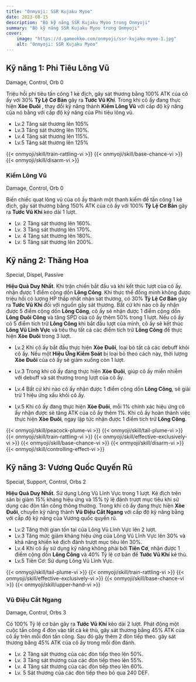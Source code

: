 ```yaml
---
title: "Onmyoji: SSR Kujaku Myoo"
date: 2023-08-15
description: "Bộ kỹ năng SSR Kujaku Myoo trong Onmyoji"
summary: "Bộ kỹ năng SSR Kujaku Myoo trong Onmyoji"   
cover:
    image: "https://d.gameokko.com/onmyoji/ssr-kujaku-myoo-1.jpg" 
    alt: "Onmyoji: SSR Kujaku Myoo"  
---
```


## Kỹ năng 1: Phi Tiêu Lông Vũ
Damage, Control, Orb 0

Triệu hồi phi tiêu tấn công 1 kẻ địch, gây sát thương bằng 100% ATK của cô ấy với 30% **Tỷ Lệ Cơ Bản** gây ra **Tước Vũ Khí**. Trong khi cô ấy đang thực hiện **Xòe Đuôi** , thay đổi kỹ năng thành **Kiếm Lông Vũ** với cấp độ kỹ năng của nó bằng với cấp độ kỹ năng của Phi tiêu lông vũ.

- Lv.2 Tăng sát thương lên 105%
- Lv.3 Tăng sát thương lên 110%.
- Lv.4 Tăng sát thương lên 115%.
- Lv.5 Tăng sát thương lên 125%

{{< onmyoji/skill/train-rattling-vi >}}
{{< onmyoji/skill/base-chance-vi >}}
{{< onmyoji/skill/disarm-vi >}}

### Kiếm Lông Vũ
Damage, Control, Orb 0

Biến chiếc quạt lông vũ của cô ấy thành một thanh kiếm để tấn công 1 kẻ địch, gây sát thương bằng 150% ATK của cô ấy với 100% **Tỷ Lệ Cơ Bản** gây ra **Tước Vũ Khí** kéo dài 1 lượt.

- Lv. 2 Tăng sát thương lên 160%.
- Lv. 3 Tăng sát thương lên 170%.
- Lv. 4 Tăng sát thương lên 180%.
- Lv. 5 Tăng sát thương lên 200%.

## Kỹ năng 2: Thăng Hoa
Special, Dispel, Passive

**Hiệu Quả Duy Nhất**. Khi trận chiến bắt đầu và khi kết thúc lượt của cô ấy. nhận được 1 điểm cộng dồn **Lông Công**. Khi thực thể đồng minh không được triệu hồi có lượng HP thấp nhất nhận sát thương, có 30% **Tỷ Lệ Cơ Bản** gây ra **Tước Vũ Khí** đối với nguồn gây sát thương. Bất cứ khi nào cô ấy nhận được 5 điểm cộng dồn **Lông Công**, cô ấy sẽ nhận được 1 điểm cộng dồn **Lông Đuôi Công** và tăng SPD của cô ấy thêm 50% trong 1 lượt. Nếu cô ấy có 5 điểm tích trữ **Lông Công** khi bắt đầu lượt của mình, cô ấy sẽ kết thúc **Lông Vũ Lĩnh Vực** và tiêu thụ tất cả các điểm tích trữ **Lông Công** để thực hiện **Xòe Đuôi** trong 3 lượt.

 
- Lv.2 Khi cô ấy bắt đầu thực hiện **Xòe Đuôi**, loại bỏ tất cả các debuff khỏi cô ấy. Nếu một **Hiệu Ứng Kiểm Soát** bị loại bỏ theo cách này, thời lượng **Xòe Đuôi** của cô ấy sẽ giảm xuống còn 1 lượt.

- Lv.3 Trong khi cô ấy đang thực hiện **Xòe Đuôi**, giúp cô ấy miễn nhiễm với debuff và sát thương trong lượt của cô ấy.
- Lv.4 Bất cứ khi nào cô ấy nhận được 1 điểm cộng dồn **Lông Công**, sẽ giải trừ 1 hiệu ứng xấu khỏi cô ấy.
- Lv.5 Khi cô ấy đang thực hiện **Xòe Đuôi**, mỗi 1% chính xác hiệu ứng cô ấy nhận được sẽ tăng ATK của cô ấy thêm 1%. Khi cô ấy hoàn thành việc thực hiện **Xòe Đuôi**, ngay lập tức nhận được 1 điểm tích trữ **Lông Công**. 

{{< onmyoji/skill/peacock-plume-vi >}}
{{< onmyoji/skill/tail-plume-vi >}} 
{{< onmyoji/skill/train-rattling-vi >}}
{{< onmyoji/skill/effective-exclusively-vi >}}
{{< onmyoji/skill/base-chance-vi >}}
{{< onmyoji/skill/disarm-vi >}}
{{< onmyoji/skill/controlling-effect-vi >}}

## Kỹ năng 3: Vương Quốc Quyến Rũ
Special, Support, Control, Orbs 2

**Hiệu Quả Duy Nhất**. Sử dụng Lông Vũ Lĩnh Vực trong 1 lượt. Kẻ địch trên sân bị giảm 15% kháng hiệu ứng và 15% tỷ lệ đánh trượt mục tiêu khi sử dụng các đòn tấn công thông thường. Trong khi cô ấy đang thực hiện **Xòe Đuôi**, chuyển kỹ năng thành **Vũ Điệu Cắt Ngang** với cấp độ kỹ năng bằng với cấp độ kỹ năng của Vương quốc quyến rũ.

- Lv.2 Tăng thời gian tồn tại của Lông Vũ Lĩnh Vực lên 2 lượt.
- Lv.3 Tăng mức giảm kháng hiệu ứng của Lông Vũ Lĩnh Vực lên 30% và khả năng khiến kẻ địch đánh trượt mục tiêu lên 30%.
- Lv.4 Khi cô ấy sử dụng kỹ năng không phải bởi **Tiên Cơ**, nhận được 1 điểm cộng dồn **Lông Công** và 40% Tỷ lệ cơ bản để **Tước Vũ Khí** kẻ thù. 
- Lv.5 Tiên Cơ: Sử dụng Lông Vũ Lĩnh Vực.
 
{{< onmyoji/skill/tail-plume-vi >}} 
{{< onmyoji/skill/train-rattling-vi >}}
{{< onmyoji/skill/effective-exclusively-vi >}}
{{< onmyoji/skill/base-chance-vi >}}
{{< onmyoji/skill/upper-hand-vi >}} 

### Vũ Điệu Cắt Ngang
Damage, Control, Orbs 3

Có 100% Tỷ lệ cơ bản gây ra **Tước Vũ Khí** kéo dài 2 lượt. Phát động một cuộc tấn công 4 đòn vào tất cả kẻ thù, gây sát thương bằng 45% ATK của cô ấy trên mỗi đòn tấn công. Sau đó gây thêm 2 đòn tiếp theo. gây sát thương bằng 45% ATK của cô ấy trong mỗi đòn đánh. 

- Lv. 2 Tăng sát thương của các đòn tiếp theo lên 50%.
- Lv. 3 Tăng sát thương của các đòn tiếp theo lên 55%.
- Lv. 4 Tăng sát thương của các đòn tiếp theo lên 60%.
- Lv. 5 Sát thương của các đòn tiếp theo bỏ qua 240 DEF.